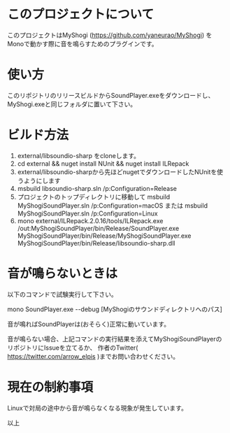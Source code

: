 # このプロジェクトについて

このプロジェクトはMyShogi (https://github.com/yaneurao/MyShogi) をMonoで動かす際に音を鳴らすためのプラグインです。

# 使い方

このリポジトリのリリースビルドからSoundPlayer.exeをダウンロードし、
MyShogi.exeと同じフォルダに置いて下さい。

# ビルド方法

1. external/libsoundio-sharp をcloneします。
2. cd external && nuget install NUnit && nuget install ILRepack
3. external/libsoundio-sharpから先ほどnugetでダウンロードしたNUnitを使うようにします
4. msbuild libsoundio-sharp.sln /p:Configuration=Release
5. プロジェクトのトップディレクトリに移動して msbuild MyShogiSoundPlayer.sln /p:Configuration=macOS または msbuild MyShogiSoundPlayer.sln /p:Configuration=Linux
6. mono external/ILRepack.2.0.16/tools/ILRepack.exe /out:MyShogiSoundPlayer/bin/Release/SoundPlayer.exe MyShogiSoundPlayer/bin/Release/MyShogiSoundPlayer.exe MyShogiSoundPlayer/bin/Release/libsoundio-sharp.dll

# 音が鳴らないときは

以下のコマンドで試験実行して下さい。

 mono SoundPlayer.exe --debug [MyShogiのサウンドディレクトリへのパス]

音が鳴ればSoundPlayerは(おそらく)正常に動いています。

音が鳴らない場合、上記コマンドの実行結果を添えてMyShogiSoundPlayerのリポジトリにIssueを立てるか、
作者のTwitter( https://twitter.com/arrow_elpis )までお問い合わせください。

# 現在の制約事項

Linuxで対局の途中から音が鳴らなくなる現象が発生しています。

以上
